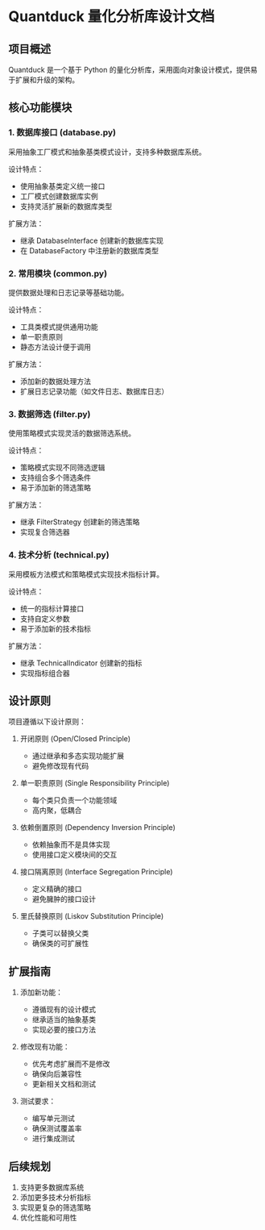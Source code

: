 # Quantduck 量化分析库设计文档

## 项目概述
Quantduck 是一个基于 Python 的量化分析库，采用面向对象设计模式，提供易于扩展和升级的架构。

## 核心功能模块

### 1. 数据库接口 (database.py)
采用抽象工厂模式和抽象基类模式设计，支持多种数据库系统。

设计特点：
- 使用抽象基类定义统一接口
- 工厂模式创建数据库实例
- 支持灵活扩展新的数据库类型

扩展方法：
- 继承 DatabaseInterface 创建新的数据库实现
- 在 DatabaseFactory 中注册新的数据库类型

### 2. 常用模块 (common.py)
提供数据处理和日志记录等基础功能。

设计特点：
- 工具类模式提供通用功能
- 单一职责原则
- 静态方法设计便于调用

扩展方法：
- 添加新的数据处理方法
- 扩展日志记录功能（如文件日志、数据库日志）

### 3. 数据筛选 (filter.py)
使用策略模式实现灵活的数据筛选系统。

设计特点：
- 策略模式实现不同筛选逻辑
- 支持组合多个筛选条件
- 易于添加新的筛选策略

扩展方法：
- 继承 FilterStrategy 创建新的筛选策略
- 实现复合筛选器

### 4. 技术分析 (technical.py)
采用模板方法模式和策略模式实现技术指标计算。

设计特点：
- 统一的指标计算接口
- 支持自定义参数
- 易于添加新的技术指标

扩展方法：
- 继承 TechnicalIndicator 创建新的指标
- 实现指标组合器

## 设计原则
项目遵循以下设计原则：
1. 开闭原则 (Open/Closed Principle)
   - 通过继承和多态实现功能扩展
   - 避免修改现有代码
   
2. 单一职责原则 (Single Responsibility Principle)
   - 每个类只负责一个功能领域
   - 高内聚，低耦合

3. 依赖倒置原则 (Dependency Inversion Principle)
   - 依赖抽象而不是具体实现
   - 使用接口定义模块间的交互

4. 接口隔离原则 (Interface Segregation Principle)
   - 定义精确的接口
   - 避免臃肿的接口设计

5. 里氏替换原则 (Liskov Substitution Principle)
   - 子类可以替换父类
   - 确保类的可扩展性

## 扩展指南
1. 添加新功能：
   - 遵循现有的设计模式
   - 继承适当的抽象基类
   - 实现必要的接口方法
   
2. 修改现有功能：
   - 优先考虑扩展而不是修改
   - 确保向后兼容性
   - 更新相关文档和测试

3. 测试要求：
   - 编写单元测试
   - 确保测试覆盖率
   - 进行集成测试

## 后续规划
1. 支持更多数据库系统
2. 添加更多技术分析指标
3. 实现更复杂的筛选策略
4. 优化性能和可用性
